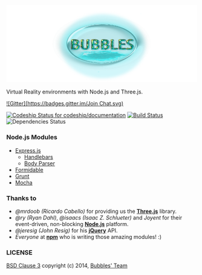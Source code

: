 ![bubbles logo](bubbles.png)

Virtual Reality environments with Node.js and Three.js.

[![Gitter](https://badges.gitter.im/Join Chat.svg)](https://gitter.im/SametSisartenep/bubbles?utm_source=badge&utm_medium=badge&utm_campaign=pr-badge&utm_content=badge)

[![Codeship Status for codeship/documentation](https://codeship.com/projects/42627170-75e8-0132-1c0d-56333483aaf8/status)](https://codeship.com/projects/55201)
[![Build Status](https://drone.io/github.com/SametSisartenep/bubbles/status.png)](https://drone.io/github.com/SametSisartenep/bubbles/latest)
![Dependencies Status](https://david-dm.org/SametSisartenep/bubbles.svg)

### Node.js Modules
- [Express.js](https://github.com/strongloop/express)
  - [Handlebars](https://github.com/ericf/express-handlebars)
  - [Body Parser](https://github.com/expressjs/body-parser)
- [Formidable](https://github.com/felixge/node-formidable)
- [Grunt](https://github.com/gruntjs/grunt)
- [Mocha](https://github.com/mochajs/mocha)

### Thanks to

- _@mrdoob (Ricardo Cabello)_ for providing us the [**Three.js**](http://threejs.org) library.
- _@ry (Ryan Dahl)_, _@isaacs (Isaac Z. Schlueter)_ and _Joyent_ for their event-driven, non-blocking [**Node.js**](http://nodejs.org) platform.
- _@jeresig (John Resig)_ for his [**jQuery**](http://jquery.com) API.
- _Everyone_ at [**npm**](http://npmjs.org) who is writing those amazing modules! :)

### LICENSE

[BSD Clause 3](LICENSE) copyright (c) 2014, [Bubbles' Team](CONTRIBUTORS.md)
